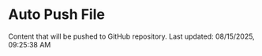 # Auto Push File

Content that will be pushed to GitHub repository.
Last updated: 08/15/2025, 09:25:38 AM